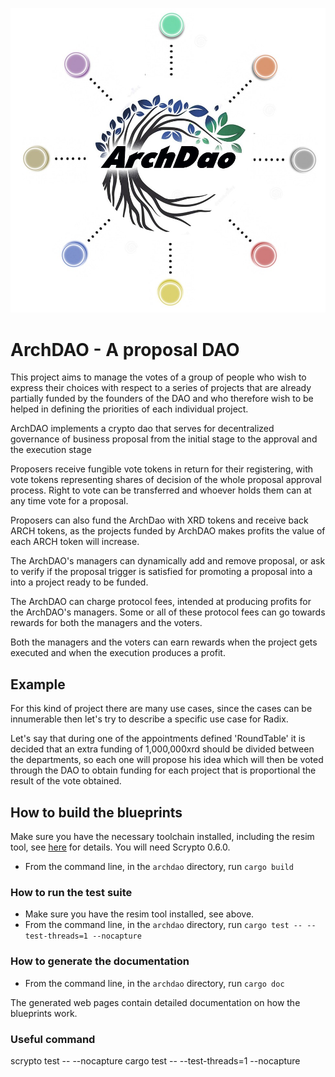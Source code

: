 ![](./archdao_black.jpg)

# ArchDAO - A proposal DAO

This project aims to manage the votes of a group of people who wish to express their choices with respect to a series of projects that are already partially funded by the founders of the DAO and who therefore wish to be helped in defining the priorities of each individual project.

ArchDAO implements a crypto dao that serves for decentralized governance of business proposal from the initial stage to the approval and the execution stage

Proposers receive fungible vote tokens in return for their registering, with vote tokens representing shares of decision of the
whole proposal approval process. 
Right to vote can be transferred and whoever holds them can at any time vote for a proposal. 

Proposers can also fund the ArchDao with XRD tokens and receive back ARCH tokens, as the projects funded by ArchDAO makes profits the value of each ARCH token will increase.

The ArchDAO's managers can dynamically add and remove proposal, or ask to verify if the proposal trigger is satisfied for promoting a proposal into a into a project ready to be funded.

The ArchDAO can charge protocol fees, intended at producing profits for the ArchDAO's managers. Some or all of these protocol fees can go
towards rewards for both the managers and the voters.

Both the managers and the voters can earn rewards when the project gets executed and when the execution produces a profit.

## Example

For this kind of project there are many use cases, since the cases can be innumerable then let's try to describe a specific use case for Radix.

Let's say that during one of the appointments defined 'RoundTable' it is decided that an extra funding of 1,000,000xrd should be divided between the departments, so each one will propose his idea which will then be voted through the DAO to obtain funding for each project that is proportional the result of the vote obtained.

## How to build the blueprints

Make sure you have the necessary toolchain installed, including the
resim tool, see
[here](https://docs.radixdlt.com/main/scrypto/getting-started/install-scrypto.html)
for details. You will need Scrypto 0.6.0.
- From the command line, in the `archdao` directory, run `cargo build`

### How to run the test suite

- Make sure you have the resim tool installed, see above.
- From the command line, in the `archdao` directory, run `cargo test -- --test-threads=1 --nocapture`

### How to generate the documentation

- From the command line, in the `archdao` directory, run `cargo doc`

The generated web pages contain detailed documentation on how the blueprints work.

### Useful command
scrypto test -- --nocapture
cargo test -- --test-threads=1 --nocapture


